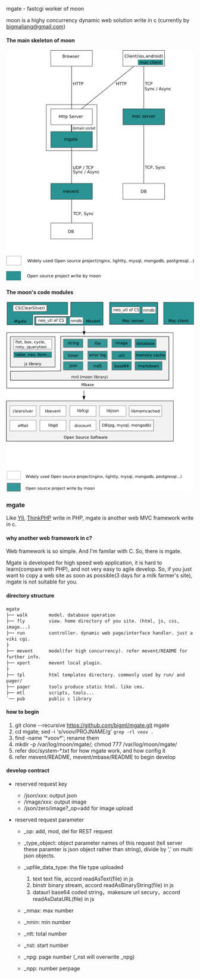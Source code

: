 mgate - fastcgi worker of moon

moon is a highy concurrency dynamic web solution write in c
(currently by bigmaliang@gmail.com)



#### The main skeleton of moon ####

![skeleton](https://raw.githubusercontent.com/bigml/mbase/master/doc/pic/skeleton.png)



#### The moon's code modules ####

![modules](https://raw.githubusercontent.com/bigml/mbase/master/doc/pic/module.png)



### mgate ###
Like [YII](	http://www.yiiframework.com/), [ThinkPHP](http://www.thinkphp.cn/) write in
PHP, mgate is another web MVC framework write in c.


#### why another web framework in c? ####
Web framework is so simple. And I'm familar with C. So, there is mgate.

Mgate is developed for high speed web application, it is hard to learn(compare with
PHP), and not very easy to agile develop. So, if you just want to copy a web site as soon
as possible(3 days for a milk farmer's site), mgate is not suitable for you.


#### directory structure ####
    mgate
    ├── walk        model. database operation
    ├── fly         view. home directory of you site. (html, js, css, image...)
    ├── run         controller. dynamic web page/interface handler. just a viki cgi.
    ├
    ├── mevent      model(for high concurrency). refer mevent/README for further info.
    ├── xport       mevent local plugin.
    ├
    ├── tpl         html templates directory. commonly used by run/ and pager/
    ├── pager       tools produce static html. like cms.
    ├── mtl         scripts, tools...
    `── pub         public c library

#### how to begin ####

1. git clone --recursive https://github.com/bigml/mgate.git mgate
2. cd mgate; sed -i 's/voov/PROJNAME/g' `grep -rl voov .`
3. find -name '\*voov\*'; rename them
4. mkdir -p /var/log/moon/mgate/; chmod 777 /var/log/moon/mgate/
5. refer doc/system-*.txt for how mgate work, and how config it
6. refer mevent/README, mevent/mbase/README to begin develop


#### develop contract ####

* reserved request key
  - /json/xxx: output json
  - /image/xxx: output image
  - /json/zero/image?_op=add for image upload

* reserved request parameter
  - _op: add, mod, del for REST request
  - _type_object: object parameter names of this request
    (tell server these paramter is json object rather than string),
    divide by ',' on multi json objects.
  - _upfile_data_type: the file type uploaded
    1. text    text file, accord readAsText(file) in js
    2. binstr  binary stream, accord readAsBinaryString(file) in js
    3. dataurl base64 coded string，makesure url secury，accord readAsDataURL(file) in js

  - _nmax: max number
  - _nmin: min number
  - _ntt: total number
  - _nst: start number
  - _npg: page number (_nst will overwrite _npg)
  - _npp: number perpage
